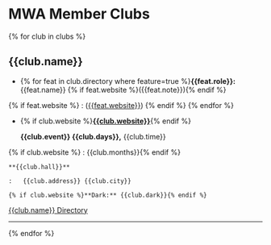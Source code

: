 # MWA Member Clubs

{% for club in clubs %}
## {{club.name}}

<div class="grid cards" markdown>

-   {% for feat in club.directory where feature=true %}**{{feat.role}}:** {{feat.name}} {% if feat.website %}({{feat.note}}){% endif %}

{% if feat.website %}
    :   ([{{feat.website}}](http://{{feat.website}}))
{% endif %}
{% endfor %}

-   {% if club.website %}[**{{club.website}}**](http://{{club.website}}){% endif %}

    **{{club.event}} {{club.days}},** {{club.time}}

{% if club.website %}
    :   {{club.months}}{% endif %}

    **{{club.hall}}**

    :   {{club.address}} {{club.city}}

    {% if club.website %}**Dark:** {{club.dark}}{% endif %}

</div>

[{{club.name}} Directory](/directory/#{{club.id}})

---
{% endfor %}

